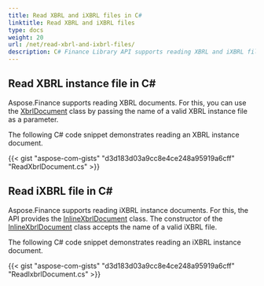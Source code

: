 ```yaml
---
title: Read XBRL and iXBRL files in C#
linktitle: Read XBRL and iXBRL files
type: docs
weight: 20
url: /net/read-xbrl-and-ixbrl-files/
description: C# Finance Library API supports reading XBRL and iXBRL files, for more information, please see the code provided in this article. 
---
```


## **Read XBRL instance file in C#**
Aspose.Finance supports reading XBRL documents. For this, you can use the [XbrlDocument](https://reference.aspose.com/finance/net/aspose.finance.xbrl/xbrldocument) class by passing the name of a valid XBRL instance file as a parameter.

The following C# code snippet demonstrates reading an XBRL instance document.

{{< gist "aspose-com-gists" "d3d183d03a9cc8e4ce248a95919a6cff" "ReadXbrlDocument.cs" >}}
## **Read iXBRL file in C#**
Aspose.Finance supports reading iXBRL instance documents. For this, the API provides the [InlineXbrlDocument](https://reference.aspose.com/finance/net/aspose.finance.xbrl.inline/inlinexbrldocument) class. The constructor of the [InlineXbrlDocument](https://reference.aspose.com/finance/net/aspose.finance.xbrl.inline/inlinexbrldocument) class accepts the name of a valid iXBRL file.

The following C# code snippet demonstrates reading an iXBRL instance document.

{{< gist "aspose-com-gists" "d3d183d03a9cc8e4ce248a95919a6cff" "ReadIxbrlDocument.cs" >}}
